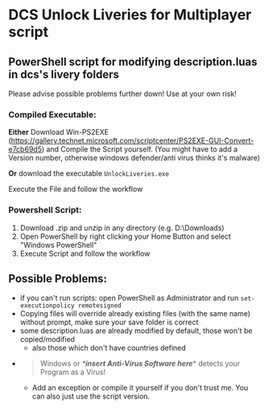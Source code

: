 # DCS Unlock Liveries for Multiplayer script
## PowerShell script for modifying description.luas in dcs's livery folders

Please advise possible problems further down! 
Use at your own risk! 

### Compiled Executable:

**Either** Download Win-PS2EXE (https://gallery.technet.microsoft.com/scriptcenter/PS2EXE-GUI-Convert-e7cb69d5)
and Compile the Script yourself. (You might have to add a Version number, otherwise windows defender/anti virus thinks it's malware)

**Or** download the executable `UnlockLiveries.exe`

Execute the File and follow the workflow


### Powershell Script:

1. Download .zip and unzip in any directory (e.g. D:\Downloads)
2. Open PowerShell by right clicking your Home Button and select "Windows PowerShell" 
3. Execute Script and follow the workflow


## Possible Problems: 

- if you can't run scripts: open PowerShell as Administrator and run `set-executionpolicy remotesigned` 
- Copying files will override already existing files (with the same name) without prompt, make sure your save folder is correct
- some description.luas are already modified by default, those won't be copied/modified
    * also those which don't have countries defined
- >Windows or *\***insert Anti-Virus Software here***\* detects your Program as a Virus!
   * Add an exception or compile it yourself if you don't trust me. You can also just use the script version.
